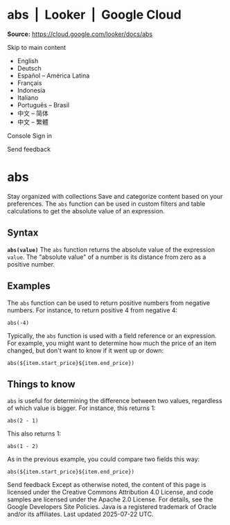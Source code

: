 # abs  |  Looker  |  Google Cloud

**Source:** https://cloud.google.com/looker/docs/abs

Skip to main content 
  * English
  * Deutsch
  * Español – América Latina
  * Français
  * Indonesia
  * Italiano
  * Português – Brasil
  * 中文 – 简体
  * 中文 – 繁體

Console  Sign in




Send feedback 
#  abs
Stay organized with collections  Save and categorize content based on your preferences. 
The `abs` function can be used in custom filters and table calculations to get the absolute value of an expression.
## Syntax
**`abs(value)`**
The `abs` function returns the absolute value of the expression `value`. The "absolute value" of a number is its distance from zero as a positive number.
## Examples
The `abs` function can be used to return positive numbers from negative numbers. For instance, to return positive 4 from negative 4:
```
abs(-4)

```

Typically, the `abs` function is used with a field reference or an expression. For example, you might want to determine how much the price of an item changed, but don't want to know if it went up or down:
```
abs(${item.start_price}${item.end_price})

```

## Things to know
`abs` is useful for determining the difference between two values, regardless of which value is bigger. For instance, this returns 1:
```
abs(2 - 1)

```

This also returns 1:
```
abs(1 - 2)

```

As in the previous example, you could compare two fields this way:
```
abs(${item.start_price}${item.end_price})

```

Send feedback 
Except as otherwise noted, the content of this page is licensed under the Creative Commons Attribution 4.0 License, and code samples are licensed under the Apache 2.0 License. For details, see the Google Developers Site Policies. Java is a registered trademark of Oracle and/or its affiliates.
Last updated 2025-07-22 UTC.


